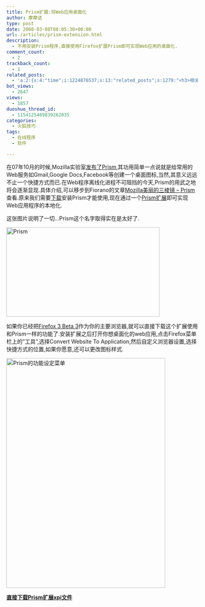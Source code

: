 ```yaml
---
title: Prism扩展:将Web应用桌面化
author: 摩摩诘
type: post
date: 2008-03-08T08:05:30+00:00
url: /articles/prism-extension.html
description:
  - 不用安装Prism程序,直接使用Firefox扩展Prism即可实现Web应用的桌面化.
comment_count:
  - 2
trackback_count:
  - 1
related_posts:
  - 'a:2:{s:4:"time";i:1224876537;s:13:"related_posts";s:1279:"<h3>相关日志</h3><ul class="related_post"><li><a href="http://www.digglife.cn/articles/use-wikipedia-offline.html" title="离线搜索维基百科WikiTaxi">离线搜索维基百科WikiTaxi</a></li><li><a href="http://www.digglife.cn/articles/my-favorite-vista-features.html" title="我最喜欢的Windows Vista功能">我最喜欢的Windows Vista功能</a></li><li><a href="http://www.digglife.cn/articles/picture-textaizer-ascii-art.html" title="将普通图片转换为字符或ASCII码拼图">将普通图片转换为字符或ASCII码拼图</a></li><li><a href="http://www.digglife.cn/articles/ubuntu-windows-xp-vista-firefox-profile.html" title="Ubuntu,Windows Vista和XP共享Firefox配置文件">Ubuntu,Windows Vista和XP共享Firefox配置文件</a></li><li><a href="http://www.digglife.cn/articles/enhance-mobile-phone-pics.html" title="如何提高手机照片的质量">如何提高手机照片的质量</a></li><li><a href="http://www.digglife.cn/articles/custom-windows-interface-tools.html" title="9个工具打造焕然一新的Windows界面">9个工具打造焕然一新的Windows界面</a></li><li><a href="http://www.digglife.cn/articles/convert-powerpoint-flash.html" title="免费将Powerpoint转换为Flash">免费将Powerpoint转换为Flash</a></li></ul>";}'
bot_views:
  - 2647
views:
  - 1857
duoshuo_thread_id:
  - 1154125469839262035
categories:
  - 火狐技巧
tags:
  - 在线程序
  - 软件

---
```

在07年10月的时候,Mozilla实验室<a href="http://labs.mozilla.com/2007/10/prism/" target="_blank">发布了Prism</a>,其功用简单一点说就是给常用的Web服务如Gmail,Google Docs,Facebook等创建一个桌面图标,当然,其意义远远不止一个快捷方式而已.在Web程序离线化进程不可阻挡的今天,Prism的用武之地将会逐渐显现.具体介绍,可以移步到Fiorano的文章[Mozilla美丽的三棱镜 &#8211; Prism][1]查看.原来我们需要<a href="http://starkravingfinkle.org/projects/webrunner/prism-0.8-win32.exe" target="_blank">下载</a>安装Prism才能使用,现在通过一个<a href="https://addons.mozilla.org/en-US/firefox/addon/6665" title="Prism扩展" target="_blank">Prism扩展</a>即可实现Web应用程序的本地化.

<!--more-->

这张图片说明了一切&#8230;Prism这个名字取得实在是太好了.

<img src="https://www.digglife.net/wp-content/uploads/2008/03/prism.jpg" alt="Prism" title="Prism" width="400" height="233" />

如果你已经把<a href="https://www.digglife.net/articles/first-look-of-firefox3b3.html" title="Firefox 3 Beta 3" target="_blank">Firefox 3 Beta 3</a>作为你的主要浏览器,就可以直接下载这个扩展使用和Prism一样的功能了.安装扩展之后打开你想桌面化的web应用,点击Firefox菜单栏上的&#8221;工具&#8221;,选择Convert Website To Application,然后自定义浏览器设置,选择快捷方式的位置,如果你愿意,还可以更改图标样式.

<img src="https://www.digglife.net/wp-content/uploads/2008/03/prism-menu.png" alt="Prism的功能设定菜单" title="Prism的功能设定菜单" width="415" height="599" />

<a href="https://addons.mozilla.org/en-US/firefox/downloads/file/24730/prism_for_firefox-0.2-fx-win.xpi" target="_blank"><strong>直接下载Prism扩展xpi文件</strong></a>

 [1]: http://www.gtalkme.com/sciencetech/mozilla-prism-bringing-web-apps-to-the-desktop.html
